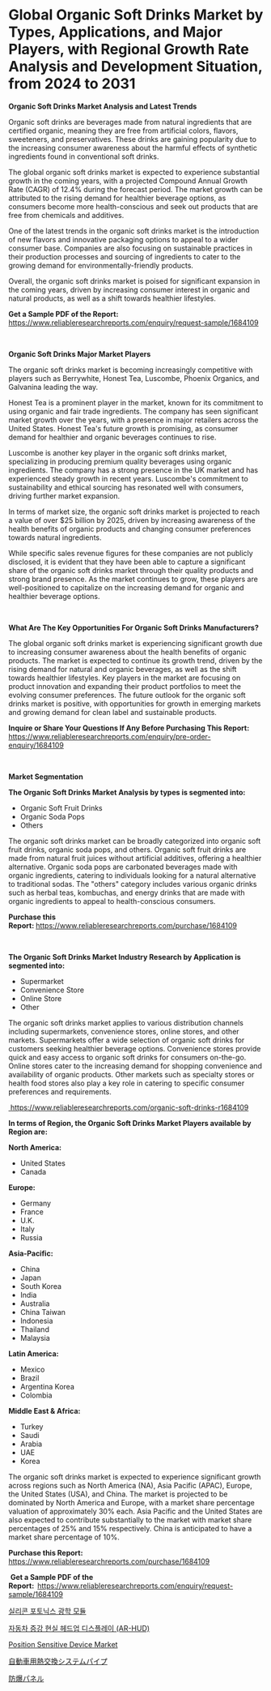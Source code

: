 <p><h1>Global Organic Soft Drinks Market by Types, Applications, and Major Players, with Regional Growth Rate Analysis and Development Situation, from 2024 to 2031</h1></p><p><strong>Organic Soft Drinks Market Analysis and Latest Trends</strong></p>
<p><p>Organic soft drinks are beverages made from natural ingredients that are certified organic, meaning they are free from artificial colors, flavors, sweeteners, and preservatives. These drinks are gaining popularity due to the increasing consumer awareness about the harmful effects of synthetic ingredients found in conventional soft drinks.</p><p>The global organic soft drinks market is expected to experience substantial growth in the coming years, with a projected Compound Annual Growth Rate (CAGR) of 12.4% during the forecast period. The market growth can be attributed to the rising demand for healthier beverage options, as consumers become more health-conscious and seek out products that are free from chemicals and additives.</p><p>One of the latest trends in the organic soft drinks market is the introduction of new flavors and innovative packaging options to appeal to a wider consumer base. Companies are also focusing on sustainable practices in their production processes and sourcing of ingredients to cater to the growing demand for environmentally-friendly products.</p><p>Overall, the organic soft drinks market is poised for significant expansion in the coming years, driven by increasing consumer interest in organic and natural products, as well as a shift towards healthier lifestyles.</p></p>
<p><strong>Get a Sample PDF of the Report:&nbsp;</strong> <a href="https://www.reliableresearchreports.com/enquiry/request-sample/1684109">https://www.reliableresearchreports.com/enquiry/request-sample/1684109</a></p>
<p>&nbsp;</p>
<p><strong>Organic Soft Drinks Major Market Players</strong></p>
<p><p>The organic soft drinks market is becoming increasingly competitive with players such as Berrywhite, Honest Tea, Luscombe, Phoenix Organics, and Galvanina leading the way. </p><p>Honest Tea is a prominent player in the market, known for its commitment to using organic and fair trade ingredients. The company has seen significant market growth over the years, with a presence in major retailers across the United States. Honest Tea's future growth is promising, as consumer demand for healthier and organic beverages continues to rise.</p><p>Luscombe is another key player in the organic soft drinks market, specializing in producing premium quality beverages using organic ingredients. The company has a strong presence in the UK market and has experienced steady growth in recent years. Luscombe's commitment to sustainability and ethical sourcing has resonated well with consumers, driving further market expansion.</p><p>In terms of market size, the organic soft drinks market is projected to reach a value of over $25 billion by 2025, driven by increasing awareness of the health benefits of organic products and changing consumer preferences towards natural ingredients.</p><p>While specific sales revenue figures for these companies are not publicly disclosed, it is evident that they have been able to capture a significant share of the organic soft drinks market through their quality products and strong brand presence. As the market continues to grow, these players are well-positioned to capitalize on the increasing demand for organic and healthier beverage options.</p></p>
<p>&nbsp;</p>
<p><strong>What Are The Key Opportunities For Organic Soft Drinks Manufacturers?</strong></p>
<p><p>The global organic soft drinks market is experiencing significant growth due to increasing consumer awareness about the health benefits of organic products. The market is expected to continue its growth trend, driven by the rising demand for natural and organic beverages, as well as the shift towards healthier lifestyles. Key players in the market are focusing on product innovation and expanding their product portfolios to meet the evolving consumer preferences. The future outlook for the organic soft drinks market is positive, with opportunities for growth in emerging markets and growing demand for clean label and sustainable products.</p></p>
<p><strong>Inquire or Share Your Questions If Any Before Purchasing This Report:</strong> <a href="https://www.reliableresearchreports.com/enquiry/pre-order-enquiry/1684109">https://www.reliableresearchreports.com/enquiry/pre-order-enquiry/1684109</a></p>
<p>&nbsp;</p>
<p><strong>Market Segmentation</strong></p>
<p><strong>The Organic Soft Drinks Market Analysis by types is segmented into:</strong></p>
<p><ul><li>Organic Soft Fruit Drinks</li><li>Organic Soda Pops</li><li>Others</li></ul></p>
<p><p>The organic soft drinks market can be broadly categorized into organic soft fruit drinks, organic soda pops, and others. Organic soft fruit drinks are made from natural fruit juices without artificial additives, offering a healthier alternative. Organic soda pops are carbonated beverages made with organic ingredients, catering to individuals looking for a natural alternative to traditional sodas. The "others" category includes various organic drinks such as herbal teas, kombuchas, and energy drinks that are made with organic ingredients to appeal to health-conscious consumers.</p></p>
<p><strong>Purchase this Report:&nbsp;</strong><a href="https://www.reliableresearchreports.com/purchase/1684109">https://www.reliableresearchreports.com/purchase/1684109</a></p>
<p>&nbsp;</p>
<p><strong>The Organic Soft Drinks Market Industry Research by Application is segmented into:</strong></p>
<p><ul><li>Supermarket</li><li>Convenience Store</li><li>Online Store</li><li>Other</li></ul></p>
<p><p>The organic soft drinks market applies to various distribution channels including supermarkets, convenience stores, online stores, and other markets. Supermarkets offer a wide selection of organic soft drinks for customers seeking healthier beverage options. Convenience stores provide quick and easy access to organic soft drinks for consumers on-the-go. Online stores cater to the increasing demand for shopping convenience and availability of organic products. Other markets such as specialty stores or health food stores also play a key role in catering to specific consumer preferences and requirements.</p></p>
<p><a href="https://www.reliableresearchreports.com/organic-soft-drinks-r1684109">&nbsp;https://www.reliableresearchreports.com/organic-soft-drinks-r1684109</a></p>
<p><strong>In terms of Region, the Organic Soft Drinks Market Players available by Region are:</strong></p>
<p>
    <p> <strong> North America: </strong>
        <ul>
            <li>United States</li>
            <li>Canada</li>
        </ul>
        </p> 
    <p> <strong> Europe: </strong>
        <ul>
            <li>Germany</li>
            <li>France</li>
            <li>U.K.</li>
            <li>Italy</li>
            <li>Russia</li>
        </ul>
        </p> 
    <p> <strong> Asia-Pacific: </strong>
        <ul>
            <li>China</li>
            <li>Japan</li>
            <li>South Korea</li>
            <li>India</li>
            <li>Australia</li>
            <li>China Taiwan</li>
            <li>Indonesia</li>
            <li>Thailand</li>
            <li>Malaysia</li>
        </ul>
        </p> 
    <p> <strong> Latin America: </strong>
        <ul>
            <li>Mexico</li>
            <li>Brazil</li>
            <li>Argentina Korea</li>
            <li>Colombia</li>
        </ul>
        </p> 
    <p> <strong> Middle East & Africa: </strong>
        <ul>
            <li>Turkey</li>
            <li>Saudi</li>
            <li>Arabia</li>
            <li>UAE</li>
            <li>Korea</li>
        </ul>
    </p>
    </p>
<p><p>The organic soft drinks market is expected to experience significant growth across regions such as North America (NA), Asia Pacific (APAC), Europe, the United States (USA), and China. The market is projected to be dominated by North America and Europe, with a market share percentage valuation of approximately 30% each. Asia Pacific and the United States are also expected to contribute substantially to the market with market share percentages of 25% and 15% respectively. China is anticipated to have a market share percentage of 10%.</p></p>
<p><strong>Purchase this Report: </strong><a href="https://www.reliableresearchreports.com/purchase/1684109">https://www.reliableresearchreports.com/purchase/1684109</a></p>
<p>&nbsp;<strong>Get a Sample PDF of the Report:&nbsp;&nbsp;</strong><a href="https://www.reliableresearchreports.com/enquiry/request-sample/1684109">https://www.reliableresearchreports.com/enquiry/request-sample/1684109</a></p>
<p><strong></strong></p>
<p><p><a href="https://github.com/ZacharyScthmitt4465/Market-Research-Report-List-2/blob/main/6784165104466.md">실리콘 포토닉스 광학 모듈</a></p><p><a href="https://github.com/giancarlo642004/Market-Research-Report-List-1/blob/main/4038206104467.md">자동차 증강 현실 헤드업 디스플레이 (AR-HUD)</a></p><p><a href="https://issuu.com/reportprime-2/docs/position-sensitive-device-market-size-2030.pptx">Position Sensitive Device Market</a></p><p><a href="https://github.com/andym141978/Market-Research-Report-List-1/blob/main/4948369109638.md">自動車用熱交換システムパイプ</a></p><p><a href="https://github.com/EstelWisozk1/Market-Research-Report-List-2/blob/main/9970174109637.md">防爆パネル</a></p></p>